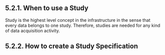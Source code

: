 ## 5.2.1. When to use a Study

Study is the highest level concept in the infrastructure in the sense that every data belongs to one study. Therefore, studies are needed for any kind of data acquisition activity.

## 5.2.2. How to create a Study Specification
